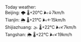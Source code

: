 Today weather:  
Beijing: 🌩  🌡️+20°C 🌬️↓7km/h  
Tianjin: 🌦 🌡️+21°C 🌬️←15km/h  
Shijiazhuang: 🌫  🌡️+22°C 🌬️↙7km/h  
Tangshan: 🌦 🌡️+22°C 🌬️↙19km/h  
